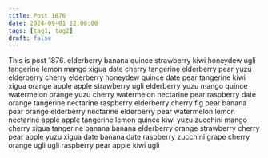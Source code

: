 ```yaml
---
title: Post 1876
date: 2024-09-01 12:00:00
tags: [tag1, tag2]
draft: false
---
```

This is post 1876.
elderberry
banana
quince
strawberry
kiwi
honeydew
ugli
tangerine
lemon
mango
xigua
date
cherry
tangerine
elderberry
pear
yuzu
elderberry
cherry
elderberry
honeydew
quince
date
pear
tangerine
kiwi
xigua
orange
apple
apple
strawberry
ugli
elderberry
yuzu
mango
quince
watermelon
orange
yuzu
cherry
watermelon
nectarine
pear
raspberry
date
orange
tangerine
nectarine
raspberry
elderberry
cherry
fig
pear
banana
pear
orange
elderberry
nectarine
elderberry
pear
watermelon
lemon
nectarine
apple
apple
tangerine
lemon
quince
kiwi
yuzu
zucchini
mango
cherry
xigua
tangerine
banana
banana
elderberry
orange
strawberry
cherry
pear
apple
yuzu
xigua
date
banana
date
raspberry
zucchini
grape
cherry
orange
ugli
ugli
raspberry
pear
apple
kiwi
ugli
